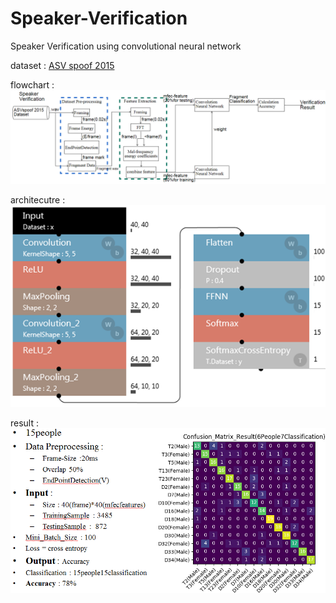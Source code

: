 # Speaker-Verification
Speaker Verification using convolutional neural network

dataset : [ASV spoof 2015](https://drive.google.com/open?id=10iM40Z2WVLTBZ_QxSYpmdCiHNR7-K6oz)

flowchart : 
![](/image/flowchart.png)

architecutre :  
![](/image/architecture.png)

result : 
![](/image/result.PNG)
